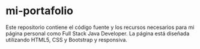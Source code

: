 # mi-portafolio
Este repositorio contiene el código fuente y los recursos necesarios para mi página personal como Full Stack Java Developer. La página está diseñada utilizando HTML5, CSS y Bootstrap y responsiva.

